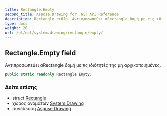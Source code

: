 ```yaml
---
title: Rectangle.Empty
second_title: Aspose.Drawing for .NET API Reference
description: Rectangle πεδίο. Αντιπροσωπεύει αRectangle δομή με τις ιδιότητές της μη αρχικοποιημένες.
type: docs
weight: 20
url: /el/net/system.drawing/rectangle/empty/
---
```

## Rectangle.Empty field

Αντιπροσωπεύει αRectangle δομή με τις ιδιότητές της μη αρχικοποιημένες.

```csharp
public static readonly Rectangle Empty;
```

### Δείτε επίσης

* struct [Rectangle](../)
* χώρος ονομάτων [System.Drawing](../../rectangle/)
* συνέλευση [Aspose.Drawing](../../../)


